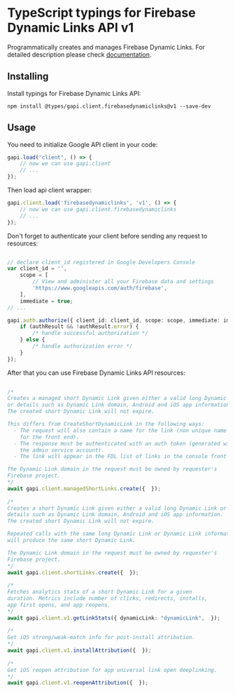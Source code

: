 # TypeScript typings for Firebase Dynamic Links API v1
Programmatically creates and manages Firebase Dynamic Links.
For detailed description please check [documentation](https://firebase.google.com/docs/dynamic-links/).

## Installing

Install typings for Firebase Dynamic Links API:
```
npm install @types/gapi.client.firebasedynamiclinks@v1 --save-dev
```

## Usage

You need to initialize Google API client in your code:
```typescript
gapi.load("client", () => { 
    // now we can use gapi.client
    // ... 
});
```

Then load api client wrapper:
```typescript
gapi.client.load('firebasedynamiclinks', 'v1', () => {
    // now we can use gapi.client.firebasedynamiclinks
    // ... 
});
```

Don't forget to authenticate your client before sending any request to resources:
```typescript

// declare client_id registered in Google Developers Console
var client_id = '',
    scope = [     
        // View and administer all your Firebase data and settings
        'https://www.googleapis.com/auth/firebase',
    ],
    immediate = true;
// ...

gapi.auth.authorize({ client_id: client_id, scope: scope, immediate: immediate }, authResult => {
    if (authResult && !authResult.error) {
        /* handle successful authorization */
    } else {
        /* handle authorization error */
    }
});            
```

After that you can use Firebase Dynamic Links API resources:

```typescript 
    
/* 
Creates a managed short Dynamic Link given either a valid long Dynamic Link
or details such as Dynamic Link domain, Android and iOS app information.
The created short Dynamic Link will not expire.

This differs from CreateShortDynamicLink in the following ways:
  - The request will also contain a name for the link (non unique name
    for the front end).
  - The response must be authenticated with an auth token (generated with
    the admin service account).
  - The link will appear in the FDL list of links in the console front end.

The Dynamic Link domain in the request must be owned by requester's
Firebase project.  
*/
await gapi.client.managedShortLinks.create({  }); 
    
/* 
Creates a short Dynamic Link given either a valid long Dynamic Link or
details such as Dynamic Link domain, Android and iOS app information.
The created short Dynamic Link will not expire.

Repeated calls with the same long Dynamic Link or Dynamic Link information
will produce the same short Dynamic Link.

The Dynamic Link domain in the request must be owned by requester's
Firebase project.  
*/
await gapi.client.shortLinks.create({  }); 
    
/* 
Fetches analytics stats of a short Dynamic Link for a given
duration. Metrics include number of clicks, redirects, installs,
app first opens, and app reopens.  
*/
await gapi.client.v1.getLinkStats({ dynamicLink: "dynamicLink",  }); 
    
/* 
Get iOS strong/weak-match info for post-install attribution.  
*/
await gapi.client.v1.installAttribution({  }); 
    
/* 
Get iOS reopen attribution for app universal link open deeplinking.  
*/
await gapi.client.v1.reopenAttribution({  });
```

